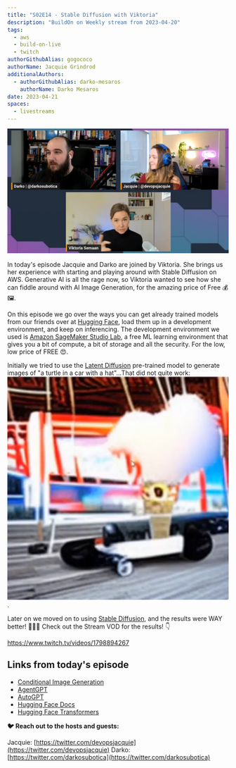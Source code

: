 ```yaml
---
title: "S02E14 - Stable Diffusion with Viktoria"
description: "BuildOn on Weekly stream from 2023-04-20"
tags:
  - aws
  - build-on-live
  - twitch
authorGithubAlias: gogococo
authorName: Jacquie Grindrod
additionalAuthors: 
  - authorGithubAlias: darko-mesaros
    authorName: Darko Mesaros
date: 2023-04-21
spaces:
  - livestreams
---
```


![Viktoria, Jacquie and Darko looking all confused on the live stream](images/bows02e14.webp)

In today's episode Jacquie and Darko are joined by Viktoria. She brings us her experience with starting and playing around with Stable Diffusion on AWS. Generative AI is all the rage now, so Viktoria wanted to see how she can fiddle around with AI Image Generation, for the amazing price of Free 💰🖼️.

On this episode we go over the ways you can get already trained models from our friends over at [Hugging Face](https://huggingface.co), load them up in a development environment, and keep on inferencing. The development environment we used is [Amazon SageMaker Studio Lab](https://aws.amazon.com/sagemaker/studio-lab/), a free ML learning environment that gives you a bit of compute, a bit of storage and all the security. For the low, low price of FREE 😍.

Initially we tried to use the [Latent Diffusion](https://huggingface.co/spaces/multimodalart/latentdiffusion) pre-trained model to generate images of "a turtle in a car with a hat"...That did not quite work:
![Image of what is supposed to be a Turtle in a car with a hat, but ultimately its just a garbled mess of colors and shapes](images/turtlebad.webp).

Later on we moved on to using [Stable Diffusion](https://huggingface.co/spaces/stabilityai/stable-diffusion), and the results were WAY better! 🐢🚗🤠 Check out the Stream VOD for the results! 👇

https://www.twitch.tv/videos/1798894267

## Links from today's episode

- [Conditional Image Generation](https://huggingface.co/docs/diffusers/using-diffusers/conditional_image_generation)
- [AgentGPT](https://github.com/reworkd/AgentGPT)
- [AutoGPT](https://github.com/Significant-Gravitas/Auto-GPT)
- [Hugging Face Docs](https://huggingface.co/docs)
- [Hugging Face Transformers](https://huggingface.co/docs/transformers/index)

**🐦 Reach out to the hosts and guests:**

Jacquie: [https://twitter.com/devopsjacquie](https://twitter.com/devopsjacquie)
Darko: [https://twitter.com/darkosubotica](https://twitter.com/darkosubotica)
